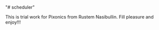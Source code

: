 "# scheduler" 

This is trial work for Pixonics from Rustem Nasibullin.
Fill pleasure and enjoy!!!
 